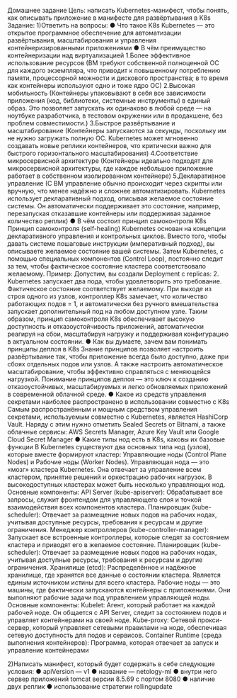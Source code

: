 Домашнее задание
Цель: написать Kubernetes-манифест, чтобы понять, как описывать приложение в манифесте для развёртывания в K8s
Задание:
1)Ответить на вопросы:
● Что такое K8s
	Kubernetes — это открытое программное обеспечение для автоматизации развёртывания, масштабирования и управления контейнеризированными приложениями
● В чём преимущество контейнеризации над виртуализацией
	1.Более эффективное использование ресурсов (ВМ требуют собственной полноценной ОС для каждого экземпляра, что приводит к повышенному потреблению памяти, процессорной можности и дискового пространства; 
	в то время как контейнеры используют одно и тоже ядро ОС)
	2.Высокая мобильность (Контейнеры упаковывают в себя все зависимости приложения (код, библиотеки, системные инструменты) в единый образ. 
	Это позволяет запускать их одинаково в любой среде — на ноутбуке разработчика, в тестовом окружении или в продакшене, без проблем совместимости.)
	3.Быстрое развёртывание и масштабирование (Контейнеры запускаются за секунды, поскольку им не нужно загружать полную ОС. Kubernetes может мгновенно создавать новые реплики контейнеров, 
	что критически важно для быстрого горизонтального масштабирования)
	4.Соответствие микросервисной архитектуре (Контейнеры идеально подходят для микросервисной архитектуры, где каждое небольшое приложение работает в собственном изолированном контейнере)
	5.Декларативное управление (С ВМ управление обычно происходит через скрипты или вручную, что менее надёжно и сложнее автоматизировать.
	Kubernetes использует декларативный подход, описывая желаемое состояние системы. Он автоматически поддерживает это состояние, 
	например, перезапуская отказавшие контейнеры или поддерживая заданное количество реплик)
● В чём состоит принцип самоконтроля K8s
	Принцип самоконтроля (self-healing) Kubernetes основан на концепции 	декларативного управления и контрольных циклов. Вместо того, чтобы давать системе пошаговые инструкции (императивный подход), 
	вы описываете желаемое состояние вашей системы. Затем Kubernetes, с помощью специальных компонентов (Control Loop), постоянно следит за тем, чтобы фактическое состояние кластера соответствовало желаемому.
	Пример: Допустим, вы создали Deployment с replicas: 2. Kubernetes запускает два пода, чтобы удовлетворить это требование. Фактическое состояние соответствует желаемому. При выходе из строя одного из узлов,
	контроллер K8s замечает, что количество работающих подов = 1, и автоматически без ручного вмешательства запускает дополнительный под на любом доступном узле.
	Таким образом, принцип самоконтроля K8s обеспечивает высокую доступность и отказоустойчивость приложений, автоматически реагируя на сбои, масштабируя нагрузку и поддерживая конфигурацию в актуальном состоянии.
● Как вы думаете, зачем вам понимать принципы деплоя в K8s
	Знание принципов позволяет настроить развёртывание так, чтобы приложение всегда было доступно, даже при сбоях отдельных подов или узлов. 
	А также настроить автоматическое масштабирование, чтобы эффективно справляться с меняющейся нагрузкой.
	Понимание принципов деплоя — это ключ к созданию отказоустойчивых, масштабируемых и легко обновляемых приложений в современной облачной среде. 
● Какое из средств управления секретами наиболее распространено в использовании совместно с K8s
	Самым распространённым и мощным средством управления секретами, используемым совместно с Kubernetes, является HashiCorp Vault. Наряду с этим нужно отметить Sealed Secrets от Bitnami,
	а также облачные сервисы: AWS Secrets Manager, Azure Key Vault или Google Cloud Secret Manager
● Какие типы нод есть в K8s, каковы их базовые функции
	В Kubernetes существуют два основных типа нод (узлов), которые вместе формируют кластер: Управляющие ноды (Control Plane Nodes) и Рабочие ноды (Worker Nodes).
	Управляющая нода — это «мозг» кластера Kubernetes. Она отвечает за управление всем кластером, принятие решений и оркестрацию рабочих нагрузок. В высокодоступных кластерах может быть несколько управляющих нод.
		Основные компоненты: 
		API Server (kube-apiserver): Обрабатывает все запросы, служит фронтендом для управляющего слоя и точкой взаимодействия всех компонентов кластера.
		Планировщик (kube-scheduler): Отвечает за размещение новых подов на рабочих нодах, учитывая доступные ресурсы, требования к ресурсам и другие ограничения.
		Менеджер контроллеров (kube-controller-manager): Запускает все встроенные контроллеры, которые следят за состоянием кластера и приводят его в желаемое состояние. 
		Планировщик (kube-scheduler): Отвечает за размещение новых подов на рабочих нодах, учитывая доступные ресурсы, требования к ресурсам и другие ограничения.
		Хранилище (etcd): Распределённое и надёжное хранилище, где хранятся все данные о состоянии кластера. Является единым источником истины для всего кластера. 
	Рабочие ноды — это машины, где фактически запускаются контейнеры с приложениями. Они выполняют рабочие задачи под управлением управляющей ноды.
		Основные компоненты:
		Kubelet: Агент, который работает на каждой рабочей ноде. Он общается с API Server, следит за состоянием подов и управляет контейнерами на своей ноде.
		Kube-proxy: Сетевой прокси-сервер, который управляет сетевыми правилами на ноде, обеспечивая сетевую доступность для подов и сервисов.
		Container Runtime (среда выполнения контейнеров): Программа, которая отвечает за запуск и управление контейнерами
		
2)Написать манифест, который будет содержать в себе следующие условия:
● apiVersion — v1
● название — netology-ml
● внутри него сервер приложений tomcat версии 8.5.69 с портом 8080
● наличие двух реплик
● использование стратегии rollingupdate
